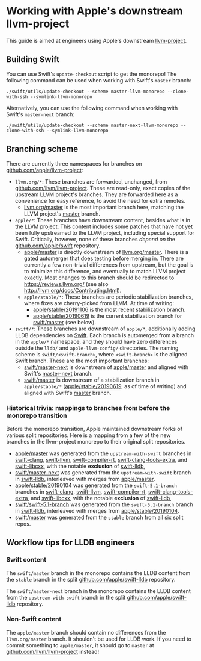 # Working with Apple's downstream llvm-project

This guide is aimed at engineers using Apple's downstream
[llvm-project](https://github.com/apple/llvm-project).

## Building Swift

You can use Swift's `update-checkout` script to get the monorepo! The following command can be used when working with Swift's `master` branch:

```
./swift/utils/update-checkout --scheme master-llvm-monorepo --clone-with-ssh --symlink-llvm-monorepo
```

Alternatively, you can use the following command when working with Swift's `master-next` branch:

```
./swift/utils/update-checkout --scheme master-next-llvm-monorepo --clone-with-ssh --symlink-llvm-monorepo
```

## Branching scheme

There are currently three namespaces for branches on
[github.com/apple/llvm-project](https://github.com/apple/llvm-project):

- `llvm.org/*`: These branches are forwarded, unchanged, from
  [github.com/llvm/llvm-project](https://github.com/llvm/llvm-project).  These
  are read-only, exact copies of the upstream LLVM project's branches.  They
  are forwarded here as a convenience for easy reference, to avoid the need for
  extra remotes.
    - [llvm.org/master](https://github.com/apple/llvm-project/tree/llvm.org/master)
      is the most important branch here, matching the LLVM project's
      [master](https://github.com/llvm/llvm-project/tree/master) branch.
- `apple/*`: These branches have downstream content, besides what is in the
  LLVM project.  This content includes some patches that have not yet been
  fully upstreamed to the LLVM project, including special support for Swift.
  Critically, however, none of these branches *depend on* the
  [github.com/apple/swift](https://github.com/apple/swift) repository.
    - [apple/master](https://github.com/apple/llvm-project/tree/apple/master)
      is directly downstream of
      [llvm.org/master](https://github.com/apple/llvm-project/tree/llvm.org/master).
      There is a gated automerger that does testing before merging in.  There
      are currently a few non-trivial differences from upstream, but the goal
      is to minimize this difference, and eventually to match LLVM project
      exactly.  Most changes to this branch should be redirected to
      <https://reviews.llvm.org/> (see also
      <http://llvm.org/docs/Contributing.html>).
    - `apple/stable/*`: These branches are periodic stabilization branches,
      where fixes are cherry-picked from LLVM.  At time of writing:
        - [apple/stable/20191106](https://github.com/apple/llvm-project/tree/apple/stable/20191106)
          is the most recent stabilization branch.
        - [apple/stable/20190619](https://github.com/apple/llvm-project/tree/apple/stable/20190619)
          is the current stabilization branch for
          [swift/master](https://github.com/apple/llvm-project/tree/swift/master)
          (see below).
- `swift/*`: These branches are downstream of `apple/*`, additionally adding
  LLDB dependencies on [Swift](https://github.com/apple/swift).  Each branch is
  automerged from a branch in the `apple/*` namespace, and they should have
  zero differences outside the `lldb/` and `apple-llvm-config/` directories.
  The naming scheme is `swift/<swift-branch>`, where `<swift-branch>` is the
  aligned Swift branch.  These are the most important branches:
    - [swift/master-next](https://github.com/apple/llvm-project/tree/swift/master-next)
      is downstream of [apple/master](https://github.com/apple/llvm-project/tree/apple/master)
      and aligned with Swift's
      [master-next](https://github.com/apple/swift/tree/master-next) branch.
    - [swift/master](https://github.com/apple/llvm-project/tree/swift/master)
      is downstream of a stabilization branch in `apple/stable/*`
      ([apple/stable/20190619](https://github.com/apple/llvm-project/tree/apple/stable/20190619),
      as of time of writing) and aligned with Swift's
      [master](https://github.com/apple/swift/tree/master) branch.

### Historical trivia: mappings to branches from before the monorepo transition

Before the monorepo transition, Apple maintained downstream forks of various
split repositories.  Here is a mapping from a few of the new branches in the
llvm-project monorepo to their original split repositories.

- [apple/master](https://github.com/apple/llvm-project/tree/apple/master) was
  generated from the `upstream-with-swift` branches in
  [swift-clang](https://github.com/apple/swift-clang/),
  [swift-llvm](https://github.com/apple/swift-llvm/),
  [swift-compiler-rt](https://github.com/apple/swift-compiler-rt/),
  [swift-clang-tools-extra](https://github.com/apple/swift-clang-tools-extra/),
  and [swift-libcxx](https://github.com/apple/swift-libcxx/), with the notable
  **exclusion** of [swift-lldb](https://github.com/apple/swift-lldb/),
- [swift/master-next](https://github.com/apple/llvm-project/tree/swift/master-next)
  was generated from the `upstream-with-swift` branch in
  [swift-lldb](https://github.com/apple/swift-lldb/), interleaved with merges
  from [apple/master](https://github.com/apple/llvm-project/tree/apple/master).
- [apple/stable/20190104](https://github.com/apple/llvm-project/tree/apple/stable/20190104)
  was generated from the `swift-5.1-branch` branches in
  [swift-clang](https://github.com/apple/swift-clang/),
  [swift-llvm](https://github.com/apple/swift-llvm/),
  [swift-compiler-rt](https://github.com/apple/swift-compiler-rt/),
  [swift-clang-tools-extra](https://github.com/apple/swift-clang-tools-extra/),
  and [swift-libcxx](https://github.com/apple/swift-libcxx/), with the notable
  **exclusion** of [swift-lldb](https://github.com/apple/swift-lldb/),
- [swift/swift-5.1-branch](https://github.com/apple/llvm-project/tree/swift/swift-5.1-branch)
  was generated from the `swift-5.1-branch` branch in
  [swift-lldb](https://github.com/apple/swift-lldb/), interleaved with merges
  from
  [apple/stable/20190104](https://github.com/apple/llvm-project/tree/apple/stable/20190104).
- [swift/master](https://github.com/apple/llvm-project/tree/swift/master) was
  generated from the `stable` branch from all six split repos.

## Workflow tips for LLDB engineers

### Swift content

The `swift/master` branch in the monorepo contains the LLDB content from the `stable` branch in the split [github.com/apple/swift-lldb](https://github.com/apple/swift-lldb) repository.

The `swift/master-next` branch in the monorepo contains the LLDB content from the `upstream-with-swift` branch in the split [github.com/apple/swift-lldb](https://github.com/apple/swift-lldb) repository.

### Non-Swift content

The `apple/master` branch should contain no differences from the `llvm.org/master` branch. It shouldn't be used for LLDB work. If you need to commit something to `apple/master`, it should go to `master` at [github.com/llvm/llvm-project](https://github.com/llvm/llvm-project) instead!
